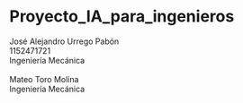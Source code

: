 # Proyecto_IA_para_ingenieros

José Alejandro Urrego Pabón<br>
1152471721<br>
Ingeniería Mecánica<br>
<br>
Mateo Toro Molina<br>
Ingeniería Mecánica<br>
